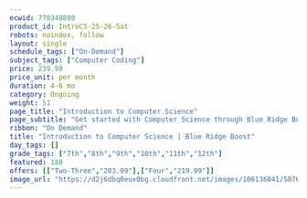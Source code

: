 ```yaml
---
ecwid: 770348898
product_id: IntroCS-25-26-Sat
robots: noindex, follow
layout: single
schedule_tags: ["On-Demand"]
subject_tags: ["Computer Coding"]
price: 239.99
price_unit: per month
duration: 4-6 mo
category: Ongoing
weight: 51
page_title: "Introduction to Computer Science"
page_subtitle: "Get started with Computer Science through Blue Ridge Boost and CodeHS!"
ribbon: "On Demand"
title: "Introduction to Computer Science | Blue Ridge Boost"
day_tags: []
grade_tags: ["7th","8th","9th","10th","11th","12th"]
featured: 180
offers: [["Two-Three","203.99"],["Four","219.99"]]
image_url: "https://d2j6dbq0eux0bg.cloudfront.net/images/106136041/5076259330.jpg"
---
```

